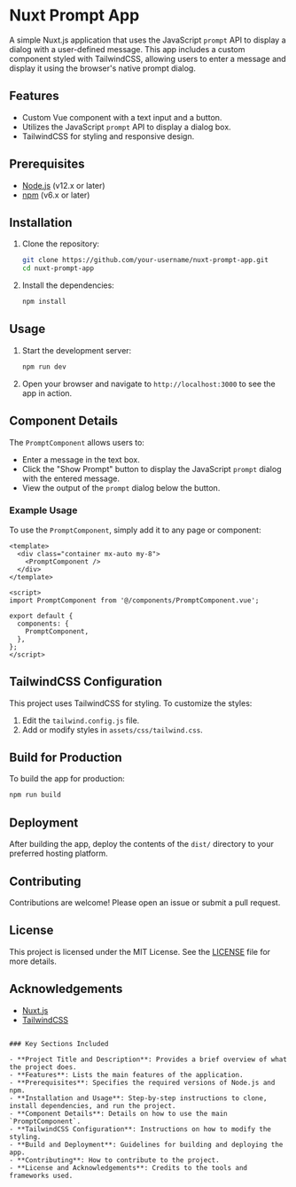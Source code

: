
# Nuxt Prompt App

A simple Nuxt.js application that uses the JavaScript `prompt` API to display a dialog with a user-defined message. This app includes a custom component styled with TailwindCSS, allowing users to enter a message and display it using the browser's native prompt dialog.

## Features

- Custom Vue component with a text input and a button.
- Utilizes the JavaScript `prompt` API to display a dialog box.
- TailwindCSS for styling and responsive design.

## Prerequisites

- [Node.js](https://nodejs.org/) (v12.x or later)
- [npm](https://www.npmjs.com/) (v6.x or later)

## Installation

1. Clone the repository:

   ```bash
   git clone https://github.com/your-username/nuxt-prompt-app.git
   cd nuxt-prompt-app
   ```

2. Install the dependencies:

   ```bash
   npm install
   ```

## Usage

1. Start the development server:

   ```bash
   npm run dev
   ```

2. Open your browser and navigate to `http://localhost:3000` to see the app in action.

## Component Details

The `PromptComponent` allows users to:

- Enter a message in the text box.
- Click the "Show Prompt" button to display the JavaScript `prompt` dialog with the entered message.
- View the output of the `prompt` dialog below the button.

### Example Usage

To use the `PromptComponent`, simply add it to any page or component:

```vue
<template>
  <div class="container mx-auto my-8">
    <PromptComponent />
  </div>
</template>

<script>
import PromptComponent from '@/components/PromptComponent.vue';

export default {
  components: {
    PromptComponent,
  },
};
</script>
```

## TailwindCSS Configuration

This project uses TailwindCSS for styling. To customize the styles:

1. Edit the `tailwind.config.js` file.
2. Add or modify styles in `assets/css/tailwind.css`.

## Build for Production

To build the app for production:

```bash
npm run build
```

## Deployment

After building the app, deploy the contents of the `dist/` directory to your preferred hosting platform.

## Contributing

Contributions are welcome! Please open an issue or submit a pull request.

## License

This project is licensed under the MIT License. See the [LICENSE](LICENSE) file for more details.

## Acknowledgements

- [Nuxt.js](https://nuxtjs.org/)
- [TailwindCSS](https://tailwindcss.com/)
```

### Key Sections Included

- **Project Title and Description**: Provides a brief overview of what the project does.
- **Features**: Lists the main features of the application.
- **Prerequisites**: Specifies the required versions of Node.js and npm.
- **Installation and Usage**: Step-by-step instructions to clone, install dependencies, and run the project.
- **Component Details**: Details on how to use the main `PromptComponent`.
- **TailwindCSS Configuration**: Instructions on how to modify the styling.
- **Build and Deployment**: Guidelines for building and deploying the app.
- **Contributing**: How to contribute to the project.
- **License and Acknowledgements**: Credits to the tools and frameworks used.
